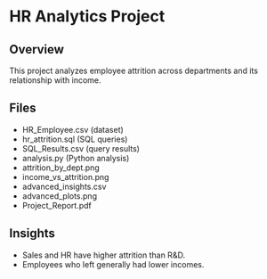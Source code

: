
# HR Analytics Project

## Overview
This project analyzes employee attrition across departments and its relationship with income.

## Files
- HR_Employee.csv (dataset)
- hr_attrition.sql (SQL queries)
- SQL_Results.csv (query results)
- analysis.py (Python analysis)
- attrition_by_dept.png
- income_vs_attrition.png
- advanced_insights.csv
- advanced_plots.png
- Project_Report.pdf

## Insights
- Sales and HR have higher attrition than R&D.
- Employees who left generally had lower incomes.
